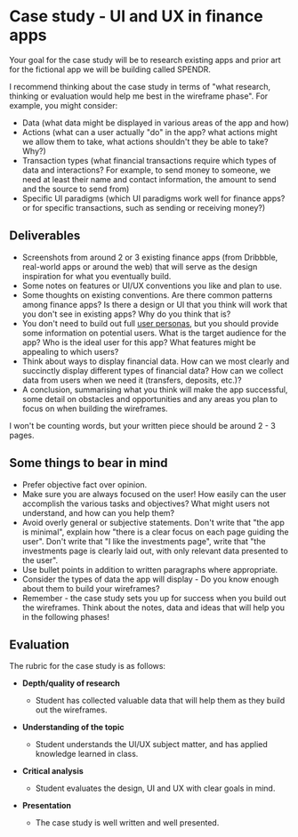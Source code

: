 # Case study - UI and UX in finance apps

Your goal for the case study will be to research existing apps and prior art for the fictional app we will be building called SPENDR.

I recommend thinking about the case study in terms of "what research, thinking or evaluation would help me best in the wireframe phase". For example, you might consider:

- Data (what data might be displayed in various areas of the app and how)
- Actions (what can a user actually "do" in the app? what actions might we allow them to take, what actions shouldn't they be able to take? Why?)
- Transaction types (what financial transactions require which types of data and interactions? For example, to send money to someone, we need at least their name and contact information, the amount to send and the source to send from)
- Specific UI paradigms (which UI paradigms work well for finance apps? or for specific transactions, such as sending or receiving money?)

## Deliverables

- Screenshots from around 2 or 3 existing finance apps (from Dribbble, real-world apps or around the web) that will serve as the design inspiration for what you eventually build.
- Some notes on features or UI/UX conventions you like and plan to use.
- Some thoughts on existing conventions. Are there common patterns among finance apps? Is there a design or UI that you think will work that you don't see in existing apps? Why do you think that is?
- You don't need to build out full [user personas](https://next-edu-tobyl.vercel.app/weeks/08), but you should provide some information on potential users. What is the target audience for the app? Who is the ideal user for this app? What features might be appealing to which users?
- Think about ways to display financial data. How can we most clearly and succinctly display different types of financial data? How can we collect data from users when we need it (transfers, deposits, etc.)?
- A conclusion, summarising what you think will make the app successful, some detail on obstacles and opportunities and any areas you plan to focus on when building the wireframes.

I won't be counting words, but your written piece should be around 2 - 3 pages.

## Some things to bear in mind

- Prefer objective fact over opinion.
- Make sure you are always focused on the user! How easily can the user accomplish the various tasks and objectives? What might users not understand, and how can you help them?
- Avoid overly general or subjective statements. Don't write that "the app is minimal", explain how "there is a clear focus on each page guiding the user". Don't write that "I like the investments page", write that "the investments page is clearly laid out, with only relevant data presented to the user".
- Use bullet points in addition to written paragraphs where appropriate.
- Consider the types of data the app will display - Do you know enough about them to build your wireframes? 
- Remember - the case study sets you up for success when you build out the wireframes. Think about the notes, data and ideas that will help you in the following phases!

## Evaluation

The rubric for the case study is as follows:

- **Depth/quality of research**
  - Student has collected valuable data that will help them as they build out the wireframes.
    
- **Understanding of the topic**
  - Student understands the UI/UX subject matter, and has applied knowledge learned in class.
    
- **Critical analysis**
  - Student evaluates the design, UI and UX with clear goals in mind.
    
- **Presentation**
  - The case study is well written and well presented.
